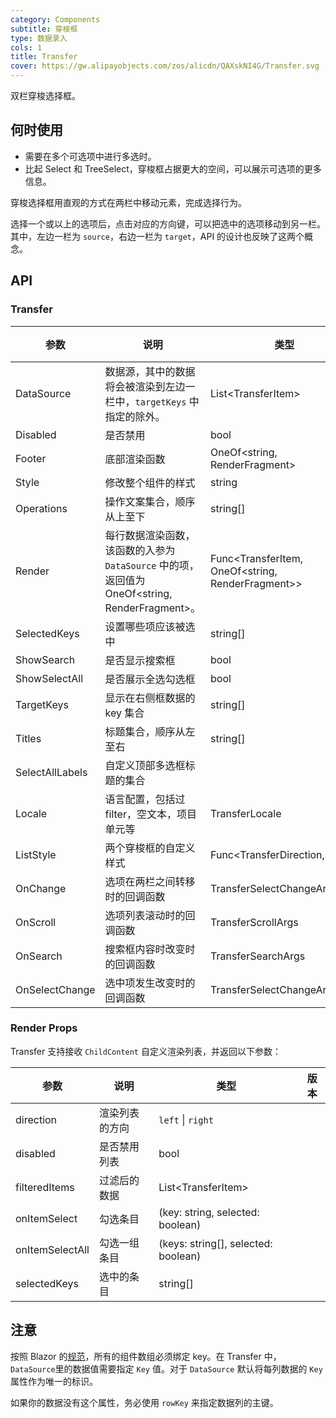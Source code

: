 ```yaml
---
category: Components
subtitle: 穿梭框
type: 数据录入
cols: 1
title: Transfer
cover: https://gw.alipayobjects.com/zos/alicdn/QAXskNI4G/Transfer.svg
---
```


双栏穿梭选择框。

## 何时使用

- 需要在多个可选项中进行多选时。
- 比起 Select 和 TreeSelect，穿梭框占据更大的空间，可以展示可选项的更多信息。

穿梭选择框用直观的方式在两栏中移动元素，完成选择行为。

选择一个或以上的选项后，点击对应的方向键，可以把选中的选项移动到另一栏。其中，左边一栏为 `source`，右边一栏为 `target`，API 的设计也反映了这两个概念。

## API

### Transfer

| 参数 | 说明 | 类型 | 默认值 | 版本 |
| --- | --- | --- | --- | --- |
| DataSource | 数据源，其中的数据将会被渲染到左边一栏中，`targetKeys` 中指定的除外。 | List\<TransferItem> | null |  |
| Disabled | 是否禁用 | bool | false |  |
| Footer | 底部渲染函数 | OneOf<string, RenderFragment> | null |  |
| Style | 修改整个组件的样式 | string |  |  |
| Operations | 操作文案集合，顺序从上至下 | string\[] | \['right', 'left'] |  |
| Render | 每行数据渲染函数，该函数的入参为 `DataSource` 中的项，返回值为 OneOf<string, RenderFragment>。 | Func<TransferItem, OneOf<string, RenderFragment>> |  |  |
| SelectedKeys | 设置哪些项应该被选中 | string\[] | \[] |  |
| ShowSearch | 是否显示搜索框 | bool | false |  |
| ShowSelectAll | 是否展示全选勾选框 | bool | true |  |
| TargetKeys | 显示在右侧框数据的 key 集合 | string\[] | \[] |  |
| Titles | 标题集合，顺序从左至右 | string\[] | \['', ''] |  |
| SelectAllLabels | 自定义顶部多选框标题的集合 |  |  |  |
| Locale | 语言配置，包括过filter，空文本，项目单元等 | TransferLocale |  |  |
| ListStyle | 两个穿梭框的自定义样式 | Func<TransferDirection,string> | | |
| OnChange | 选项在两栏之间转移时的回调函数 | TransferSelectChangeArgs |  |  |
| OnScroll | 选项列表滚动时的回调函数 | TransferScrollArgs |  |  |
| OnSearch | 搜索框内容时改变时的回调函数 | TransferSearchArgs | - |  |
| OnSelectChange | 选中项发生改变时的回调函数 | TransferSelectChangeArgs |  |  |

### Render Props

Transfer 支持接收 `ChildContent` 自定义渲染列表，并返回以下参数：

| 参数            | 说明           | 类型                                | 版本 |
| --------------- | -------------- | ----------------------------------- | ---- |
| direction       | 渲染列表的方向 | `left` \| `right`                   |      |
| disabled        | 是否禁用列表   | bool                                |      |
| filteredItems   | 过滤后的数据   | List\<TransferItem>                 |      |
| onItemSelect    | 勾选条目       | (key: string, selected: boolean)    |      |
| onItemSelectAll | 勾选一组条目   | (keys: string[], selected: boolean) |      |
| selectedKeys    | 选中的条目     | string[]                            |      |

## 注意

按照 Blazor 的[规范](http://facebook.github.io/react/docs/lists-and-keys.html#keys)，所有的组件数组必须绑定 key。在 Transfer 中，`DataSource`里的数据值需要指定 `Key` 值。对于 `DataSource` 默认将每列数据的 `Key` 属性作为唯一的标识。

如果你的数据没有这个属性，务必使用 `rowKey` 来指定数据列的主键。
